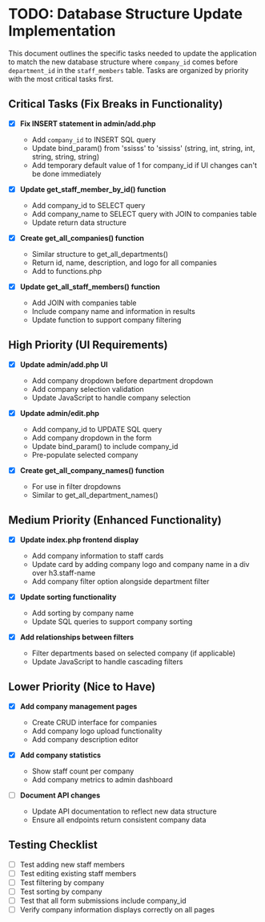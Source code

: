 # TODO: Database Structure Update Implementation

This document outlines the specific tasks needed to update the application to match the new database structure where `company_id` comes before `department_id` in the `staff_members` table. Tasks are organized by priority with the most critical tasks first.

## Critical Tasks (Fix Breaks in Functionality)

- [X] **Fix INSERT statement in admin/add.php**
  - Add `company_id` to INSERT SQL query
  - Update bind_param() from 'ssisss' to 'sississ' (string, int, string, int, string, string, string)
  - Add temporary default value of 1 for company_id if UI changes can't be done immediately

- [X] **Update get_staff_member_by_id() function**
  - Add company_id to SELECT query
  - Add company_name to SELECT query with JOIN to companies table
  - Update return data structure

- [X] **Create get_all_companies() function**
  - Similar structure to get_all_departments()
  - Return id, name, description, and logo for all companies
  - Add to functions.php

- [X] **Update get_all_staff_members() function**
  - Add JOIN with companies table
  - Include company name and information in results
  - Update function to support company filtering

## High Priority (UI Requirements)

- [X] **Update admin/add.php UI**
  - Add company dropdown before department dropdown
  - Add company selection validation
  - Update JavaScript to handle company selection

- [X] **Update admin/edit.php**
  - Add company_id to UPDATE SQL query
  - Add company dropdown in the form
  - Update bind_param() to include company_id
  - Pre-populate selected company

- [X] **Create get_all_company_names() function**
  - For use in filter dropdowns
  - Similar to get_all_department_names()

## Medium Priority (Enhanced Functionality)

- [X] **Update index.php frontend display**
  - Add company information to staff cards
  - Update card by adding company logo and company name in a div over h3.staff-name
  - Add company filter option alongside department filter

- [X] **Update sorting functionality**
  - Add sorting by company name
  - Update SQL queries to support company sorting

- [X] **Add relationships between filters**
  - Filter departments based on selected company (if applicable)
  - Update JavaScript to handle cascading filters

## Lower Priority (Nice to Have)

- [X] **Add company management pages**
  - Create CRUD interface for companies
  - Add company logo upload functionality
  - Add company description editor

- [X] **Add company statistics**
  - Show staff count per company
  - Add company metrics to admin dashboard

- [ ] **Document API changes**
  - Update API documentation to reflect new data structure
  - Ensure all endpoints return consistent company data

## Testing Checklist

- [ ] Test adding new staff members
- [ ] Test editing existing staff members
- [ ] Test filtering by company
- [ ] Test sorting by company
- [ ] Test that all form submissions include company_id
- [ ] Verify company information displays correctly on all pages
